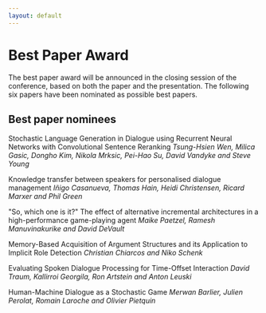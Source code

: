 ```yaml
---
layout: default
---
```



# Best Paper Award

The best paper award will be announced in the closing session of the
conference, based on both the paper and the presentation. The
following six papers have been nominated as possible best papers.

## Best paper nominees

Stochastic Language Generation in Dialogue using Recurrent Neural Networks with Convolutional Sentence Reranking 
_Tsung-Hsien Wen, Milica Gasic, Dongho Kim, Nikola Mrksic, Pei-Hao Su, David Vandyke and Steve Young_

Knowledge transfer between speakers for personalised dialogue management 
_Iñigo Casanueva, Thomas Hain, Heidi Christensen, Ricard Marxer and Phil Green_

"So, which one is it?" The effect of alternative incremental architectures in a high-performance game-playing agent 
_Maike Paetzel, Ramesh Manuvinakurike and David DeVault_

Memory-Based Acquisition of Argument Structures and its Application to Implicit Role Detection 
_Christian Chiarcos and Niko Schenk_

Evaluating Spoken Dialogue Processing for Time-Offset Interaction 
_David Traum, Kallirroi Georgila, Ron Artstein and Anton Leuski_

Human-Machine Dialogue as a Stochastic Game 
_Merwan Barlier, Julien Perolat, Romain Laroche and Olivier Pietquin_

